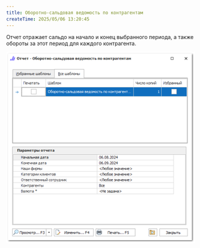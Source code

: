 ```yaml
---
title: Оборотно-сальдовая ведомость по контрагентам
createTime: 2025/05/06 13:20:45
---
```

Отчет отражает сальдо на начало и конец выбранного периода, а также обороты за этот период для каждого контрагента.

![](../../../assets/specification/image086.png)



